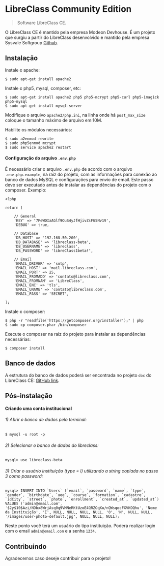 # LibreClass Community Edition

> Software LibreClass CE.

O LibreClass CE é mantido pela empresa Modeon Devhouse. É um projeto que surgiu a partir do LibreClass desenvolvido e mantido pela empresa Sysvale Softgroup [Github](https://github.com/Sysvale/libreclass).

## Instalação

Instale o apache:

    $ sudo apt-get install apache2

Instale o php5, mysql, composer, etc:

    $ sudo apt-get install apache2 php5 php5-mcrypt php5-curl php5-imagick php5-mysql
    $ sudo apt-get install mysql-server

Modifique o arquivo `apache2/php.ini`, na linha onde há `post_max_size` coloque o tamanho máximo de arquivo em 10M.

Habilite os módulos necessários:

    $ sudo a2enmod rewrite
    $ sudo php5enmod mcrypt
    $ sudo service apache2 restart

#### Configuração do arquivo `.env.php`

É necessário criar o arquivo `.env.php` de acordo com o arquivo `.env.php.example`, na raiz do projeto, com as informações para conexão ao banco de dados MySQL e configurações para envio de email. Este passo deve ser executado antes de instalar as dependências do projeto com o composer. Exemplo:

    <?php

    return [

        // General
        'KEY' => '7PeWDIaAGlf9OuS4yJfHjivZsFG5Nv19',
        'DEBUG' => true,

        // Database
        'DB_HOST' => '192.168.50.200',
        'DB_DATABASE' => 'libreclass-beta',
        'DB_USERNAME' => 'libreclass',
        'DB_PASSWORD' => 'libreClass1beta!',

        // Email
        'EMAIL_DRIVER' => 'smtp',
        'EMAIL_HOST' => 'mail.libreclass.com',
        'EMAIL_PORT' => 25,
        'EMAIL_FROMADD' => 'contato@libreclass.com',
        'EMAIL_FROMNAM' => 'LibreClass',
        'EMAIL_ENC' => 'tls',
        'EMAIL_UNAME' => 'contato@libreclass.com',
        'EMAIL_PASS' => 'SECRET',

    ];

Instale o composer:

    $ php -r "readfile('https://getcomposer.org/installer');" | php
    $ sudo cp composer.phar /bin/composer

Execute o composer na raiz do projeto para instalar as dependências necessárias:

    $ composer install

## Banco de dados
A estrutura do banco de dados poderá ser encontrada no projeto `doc` do LibreClass CE: [GitHub link](http://example.com/).

## Pós-instalação

#### Criando uma conta institucional

###### 1) Abrir o banco de dados pelo terminal:

    $ mysql -u root -p

###### 2) Selecionar o banco de dados do libreclass:

    mysql> use libreclass-beta

###### 3) Criar o usuário instituição (type = I) utilizando a string copiada no passo 3 como password:

    mysql> INSERT INTO `Users` (`email`, `password`, `name`, `type`, `gender`, `birthdate`, `uee`, `course`, `formation`, `cadastre`, `idCity`, `street`, `photo`, `enrollment`, `created_at`, `updated_at`) VALUES ('admin@email.com', '$2y$10$Azi/NDbx8WrjAsq0q9VMNeRKtUzoE4QRZOqXu/nQWsqocFXVKOQhu', 'Nome da Instituição', 'I', NULL, NULL, NULL, NULL, '0', 'N', NULL, NULL, '/images/user-photo-default.jpg', NULL, NULL, NULL);

Neste ponto você terá um usuário do tipo instituição. Poderá realizar login com o email `admin@email.com` e a senha `1234`.

## Contribuindo

Agradecemos caso deseje contribuir para o projeto!
